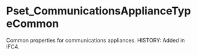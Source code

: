 # Pset_CommunicationsApplianceTypeCommon

Common properties for communications appliances. HISTORY: Added in IFC4.
